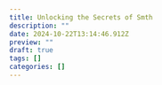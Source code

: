 ```yaml
---
title: Unlocking the Secrets of Smth
description: ""
date: 2024-10-22T13:14:46.912Z
preview: ""
draft: true
tags: []
categories: []
---
```

